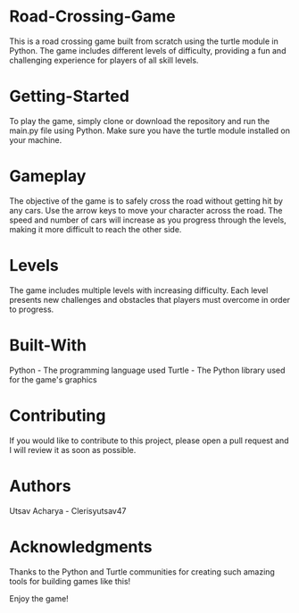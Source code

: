 # Road-Crossing-Game
This is a road crossing game built from scratch using the turtle module in Python. The game includes different levels of difficulty, providing a fun and challenging experience for players of all skill levels.

# Getting-Started
To play the game, simply clone or download the repository and run the main.py file using Python. Make sure you have the turtle module installed on your machine.

# Gameplay
The objective of the game is to safely cross the road without getting hit by any cars. Use the arrow keys to move your character across the road. The speed and number of cars will increase as you progress through the levels, making it more difficult to reach the other side.

# Levels
The game includes multiple levels with increasing difficulty. Each level presents new challenges and obstacles that players must overcome in order to progress.

# Built-With
Python - The programming language used
Turtle - The Python library used for the game's graphics

# Contributing
If you would like to contribute to this project, please open a pull request and I will review it as soon as possible.

# Authors
Utsav Acharya - Clerisyutsav47

# Acknowledgments
Thanks to the Python and Turtle communities for creating such amazing tools for building games like this!

Enjoy the game!
